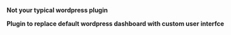 __Not your typical wordpress plugin__

**Plugin to replace default wordpress dashboard with custom user interfce**